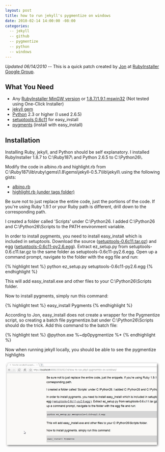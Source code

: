 ```yaml
---
layout: post
title: how to run jekyll's pygmentize on windows
date: 2010-02-14 14:00:00 -08:00
categories:
  -- jekyll
  -- github
  -- pygmentize
  -- python
  -- windows
---
```


*Updated 06/14/2010* -- This is a quick patch created by [Jon](http://github.com/jonforums) at [RubyInstaller Google Group](http://groups.google.com/group/rubyinstaller/t/400ecfe5d528b558).

## What You Need

* Any [RubyInstaller MinGW version](http://rubyinstaller.org/download.html) or [1.8.7/1.9.1 mswin32](http://www.ruby-lang.org/en/downloads/) (Not tested using One-Click Installer)
* [jekyll gem](http://gemcutter.org/gems/jekyll)
* [Python](http://www.python.org/download/) 2.3 or higher (I used 2.6.5)
* [setuptools 0.6c11](http://pypi.python.org/pypi/setuptools) for easy_install
* [pygments](http://pygments.org/) (install with easy_install)

## Installation

Installing Ruby, jekyll, and Python should be self explanatory.  I installed RubyInstaller 1.8.7 to C:\Ruby187\ and Python 2.6.5 to C:\Python26\\. 

Modify the code in albino.rb and highlight.rb from C:\Ruby187\lib\ruby\gems\1.8\gems\jekyll-0.5.7\lib\jekyll\ using the following gists:

* [albino.rb](http://gist.github.com/304185)
* [highlight.rb (under tags folder)](http://gist.github.com/304187)

Be sure not to just replace the entire code, just the portions of the code.  If you're using Ruby 1.9.1 or your Ruby path is different, drill down to the corresponding path.

I created a folder called 'Scripts' under C:\Python26.  I added C:\Python26 and C:\Python26\Scripts to the PATH environment variable.

In order to install pygments, you need to install easy_install which is included in setuptools.  Download the source ([setuptools-0.6c11.tar.gz](http://pypi.python.org/packages/source/s/setuptools/setuptools-0.6c11.tar.gz#md5=7df2a529a074f613b509fb44feefe74e)) and egg ([setuptools-0.6c11-py2.6.egg](http://pypi.python.org/packages/2.6/s/setuptools/setuptools-0.6c11-py2.6.egg#md5=bfa92100bd772d5a213eedd356d64086)).  Extract ez_setup.py from setuptools-0.6.c11.tar.gz to the same folder as setuptools-0.6c11-py2.6.egg.  Open up a command prompt, navigate to the folder with the egg file and run:

{% highlight text %}
python ez_setup.py setuptools-0.6c11-py2.6.egg
{% endhighlight %}

This will add easy_install.exe and other files to your C:\Python26\Scripts folder.

Now to install pygments, simply run this command:

{% highlight text %}
easy_install Pygments
{% endhighlight %}

According to Jon, easy_install does not create a wrapper for the Pygmentize script, so creating a batch file pygmentize.bat under C:\Python26\Scripts should do the trick.  Add this command to the batch file:

{% highlight text %}
@python.exe %~dp0pygmentize %*
{% endhighlight %}

Now when running jekyll locally, you should be able to see the pygmentize highlights

![pygmentize on windows](/images/jekyll_pygmentize.jpg)
